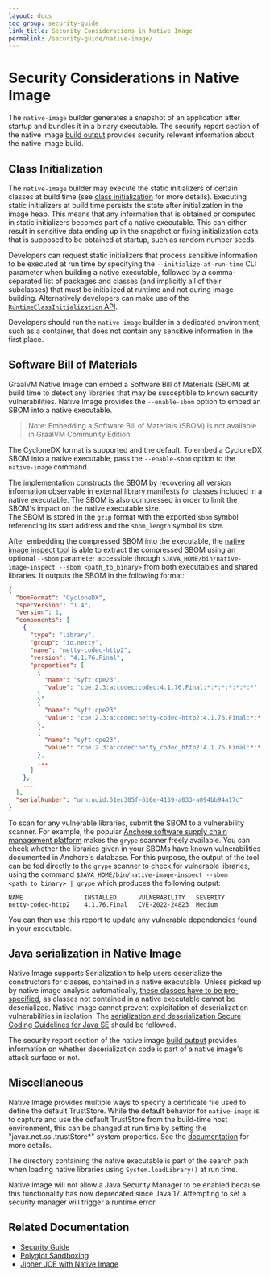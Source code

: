 ```yaml
---
layout: docs
toc_group: security-guide
link_title: Security Considerations in Native Image
permalink: /security-guide/native-image/
---
```

# Security Considerations in Native Image

The `native-image` builder generates a snapshot of an application after startup and bundles it in a binary executable.
The security report section of the native image [build output](../reference-manual/native-image/BuildOutput.md#security-report) provides security relevant information about the native image build.

## Class Initialization

The `native-image` builder may execute the static initializers of certain classes at build time (see [class initialization](../reference-manual/native-image/ClassInitialization.md) for more details).
Executing static initializers at build time persists the state after initialization in the image heap.
This means that any information that is obtained or computed in static initializers becomes part of a native executable.
This can either result in sensitive data ending up in the snapshot or fixing initialization data that is supposed to be obtained at startup, such as random number seeds.

Developers can request static initializers that process sensitive information to be executed at run time by specifying the `--initialize-at-run-time` CLI parameter when building a native executable, followed by a comma-separated list of packages and classes (and implicitly all of their subclasses) that must be initialized at runtime and not during image building.
Alternatively developers can make use of the [`RuntimeClassInitialization` API](https://www.graalvm.org/sdk/javadoc/org/graalvm/nativeimage/hosted/RuntimeClassInitialization.html).

Developers should run the `native-image` builder in a dedicated environment, such as a container, that does not contain any sensitive information in the first place.

## Software Bill of Materials

GraalVM Native Image can embed a Software Bill of Materials (SBOM) at build time to detect any libraries that may be susceptible to known security vulnerabilities.
Native Image provides the `--enable-sbom` option to embed an SBOM into a native executable.

> Note: Embedding a Software Bill of Materials (SBOM) is not available in GraalVM Community Edition.

The CycloneDX format is supported and the default. 
To embed a CycloneDX SBOM into a native executable, pass the `--enable-sbom` option to the `native-image` command. 

The implementation constructs the SBOM by recovering all version information observable in external library manifests for classes included in a native executable. 
The SBOM is also compressed in order to limit the SBOM's impact on the native executable size.  
The SBOM is stored in the `gzip` format with the exported `sbom` symbol referencing its start address and the `sbom_length` symbol its size.

After embedding the compressed SBOM into the executable, the [native image inspect tool](../reference-manual/native-image/InspectTool.md) is able to extract the compressed SBOM using an optional `--sbom` parameter accessible through `$JAVA_HOME/bin/native-image-inspect --sbom <path_to_binary>` from both executables and shared libraries.
It outputs the SBOM in the following format:

```json
{
  "bomFormat": "CycloneDX",
  "specVersion": "1.4",
  "version": 1,
  "components": [
    {
      "type": "library",
      "group": "io.netty",
      "name": "netty-codec-http2",
      "version": "4.1.76.Final",
      "properties": [
        {
          "name": "syft:cpe23",
          "value": "cpe:2.3:a:codec:codec:4.1.76.Final:*:*:*:*:*:*:*"
        },
        {
          "name": "syft:cpe23",
          "value": "cpe:2.3:a:codec:netty-codec-http2:4.1.76.Final:*:*:*:*:*:*:*"
        },
        {
          "name": "syft:cpe23",
          "value": "cpe:2.3:a:codec:netty_codec_http2:4.1.76.Final:*:*:*:*:*:*:*"
        },
        ...
      ]
    },
    ...
  ],
  "serialNumber": "urn:uuid:51ec305f-616e-4139-a033-a094bb94a17c"
}
```

To scan for any vulnerable libraries, submit the SBOM to a vulnerability scanner.
For example, the popular [Anchore software supply chain management platform](https://anchore.com/) makes the `grype` scanner freely available.
You can check whether the libraries given in your SBOMs have known vulnerabilities documented in Anchore's database.
For this purpose, the output of the tool can be fed directly to the `grype` scanner to check for vulnerable libraries, using the command `$JAVA_HOME/bin/native-image-inspect --sbom <path_to_binary> | grype` which produces the following output:
```shell
NAME                 INSTALLED      VULNERABILITY   SEVERITY
netty-codec-http2    4.1.76.Final   CVE-2022-24823  Medium
```

You can then use this report to update any vulnerable dependencies found in your executable.

## Java serialization in Native Image

Native Image supports Serialization to help users deserialize the constructors for classes, contained in a native executable.
Unless picked up by native image analysis automatically, [these classes have to be pre-specified](../reference-manual/native-image/Reflection.md#manual-configuration), as classes not contained in a native executable cannot be deserialized.
Native Image cannot prevent exploitation of deserialization vulnerabilities in isolation.
The [serialization and deserialization Secure Coding Guidelines for Java SE](https://www.oracle.com/java/technologies/javase/seccodeguide.html#8) should be followed.

The security report section of the native image [build output](../reference-manual/native-image/BuildOutput.md#security-report) provides information on whether deserialization code is part of a native image's attack surface or not.

## Miscellaneous

Native Image provides multiple ways to specify a certificate file used to define the default TrustStore.
While the default behavior for `native-image` is to capture and use the default TrustStore from the build-time host environment, this can be changed at run time by setting the "javax.net.ssl.trustStore\*" system properties.
See the [documentation](../reference-manual/native-image/CertificateManagement.md) for more details.

The directory containing the native executable is part of the search path when loading native libraries using `System.loadLibrary()` at run time.

Native Image will not allow a Java Security Manager to be enabled because this functionality has now deprecated since Java 17.
Attempting to set a security manager will trigger a runtime error.

## Related Documentation

- [Security Guide](security-guide.md)
- [Polyglot Sandboxing](polyglot-sandbox.md)
- [Jipher JCE with Native Image](JipherJCE.md)
